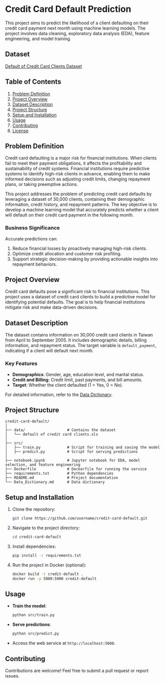 
# Credit Card Default Prediction

This project aims to predict the likelihood of a client defaulting on their credit card payment next month using machine learning models. The project involves data cleaning, exploratory data analysis (EDA), feature engineering, and model training.

## Dataset
[Default of Credit Card Clients Dataset](https://archive.ics.uci.edu/static/public/350/default+of+credit+card+clients.zip)



## Table of Contents
1. [Problem Definition](#problem-definition)
2. [Project Overview](#project-overview)
3. [Dataset Description](#dataset-description)
4. [Project Structure](#project-structure)
5. [Setup and Installation](#setup-and-installation)
6. [Usage](#usage)
7. [Contributing](#contributing)
8. [License](#license)

## Problem Definition

Credit card defaulting is a major risk for financial institutions. When clients fail to meet their payment obligations, it affects the profitability and sustainability of credit systems. Financial institutions require predictive systems to identify high-risk clients in advance, enabling them to make informed decisions such as adjusting credit limits, changing repayment plans, or taking preemptive actions.

This project addresses the problem of predicting credit card defaults by leveraging a dataset of 30,000 clients, containing their demographic information, credit history, and repayment patterns. The key objective is to develop a machine learning model that accurately predicts whether a client will default on their credit card payment in the following month.

### Business Significance
Accurate predictions can:
1. Reduce financial losses by proactively managing high-risk clients.
2. Optimize credit allocation and customer risk profiling.
3. Support strategic decision-making by providing actionable insights into repayment behaviors.

## Project Overview
Credit card defaults pose a significant risk to financial institutions. This project uses a dataset of credit card clients to build a predictive model for identifying potential defaults. The goal is to help financial institutions mitigate risk and make data-driven decisions.

## Dataset Description
The dataset contains information on 30,000 credit card clients in Taiwan from April to September 2005. It includes demographic details, billing information, and repayment status. The target variable is `default_payment`, indicating if a client will default next month.

### Key Features
- **Demographics**: Gender, age, education level, and marital status.
- **Credit and Billing**: Credit limit, past payments, and bill amounts.
- **Target**: Whether the client defaulted (1 = Yes, 0 = No).

For detailed information, refer to the [Data Dictionary](./Data_Dictionary.md).

## Project Structure
```
credit-card-default/
│
├── data/                   # Contains the dataset
│   └── default of credit card clients.xls
│
├── src/
│   ├── train.py            # Script for training and saving the model
│   ├── predict.py          # Script for serving predictions
│
├── notebook.ipynb          # Jupyter notebook for EDA, model selection, and feature engineering
├── Dockerfile              # Dockerfile for running the service
├── requirements.txt        # Python dependencies
├── README.md               # Project documentation
└── Data_Dictionary.md      # Data dictionary
```

## Setup and Installation
1. Clone the repository:
   ```bash
   git clone https://github.com/username/credit-card-default.git
   ```
2. Navigate to the project directory:
   ```bash
   cd credit-card-default
   ```
3. Install dependencies:
   ```bash
   pip install -r requirements.txt
   ```
4. Run the project in Docker (optional):
   ```bash
   docker build -t credit-default .
   docker run -p 5000:5000 credit-default
   ```

## Usage
- **Train the model**:
  ```bash
  python src/train.py
  ```
- **Serve predictions**:
  ```bash
  python src/predict.py
  ```
- Access the web service at `http://localhost:5000`.

## Contributing
Contributions are welcome! Feel free to submit a pull request or report issues.


[def]: https://archive.ics.uci.edu/static/public/350/default+of+credit+card+clients.zip